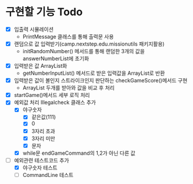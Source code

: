 # 구현할 기능 Todo
- [x] 입출력 시뮬레이션
  - PrintMessage 클래스를 통해 출력문 사용
- [x] 랜덤으로 값 입력받기(camp.nextstep.edu.missionutils 패키지활용)
  - initRandomNumber() 메서드를 통해 랜덤한 3개의 값을 answerNumberList에 초기화
- [x] 입력받은 값 ArrayList화
  - getNumberInputList() 메서드로 받은 입력값을 ArrayList로 반환
- [x] 입력받은 값이 볼인지 스트라이크인지 판단하는 checkGameScore()메서드 구현
  - ArrayList 두개를 받아와 값을 비교 후 처리
- [x] startGame()메서드 세부 로직 처리
- [x] 예외값 처리 Illegalcheck 클래스 추가
  - [x] 야구숫자
    - [x] 같은값(111)
    - [x] 0
    - [x] 3자리 초과
    - [x] 3자리 미만
    - [x] 문자
  - [x] while문 endGameCommand의 1,2가 아닌 다른 값
- [ ] 예외관련 테스트코드 추가
  - [x] 야구숫자 테스트
  - [ ] CommandLine 테스트
